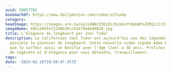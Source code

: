 ```yaml
---
uuid: 20057781
bookmarkOf: https://www.dailymotion.com/video/x2fus8q
category:
headImage: https://images.are.na/eyJidWNrZXQiOiJhcmVuYV9pbWFnZXMiLCJrZXkiOiIyMDA1Nzc4MS9vcmlnaW5hbF80ODVjNThkZmU3MTJkOGIyOGNjODE2N2RlOGJkMDAyMC5qcGciLCJlZGl0cyI6eyJyZXNpemUiOnsid2lkdGgiOjEyMDAsImhlaWdodCI6MTIwMCwiZml0IjoiaW5zaWRlIiwid2l0aG91dEVubGFyZ2VtZW50Ijp0cnVlfSwid2VicCI6eyJxdWFsaXR5Ijo5MH0sImpwZWciOnsicXVhbGl0eSI6OTB9LCJyb3RhdGUiOm51bGx9fQ==?bc=0
imageName: 485c58dfe712d8b28cc8167de8bd0020.jpg
title: L'élégance du longboard par Joel Tudor
description: Le Californien Joel Tudor est aujourd'hui une des légendes du longboard.
  possible le pionnier du longboard. Cette nouvelle vidéo signée Adam Burns nous prouve
  que le surfeur aussi se bonifie avec l'âge (Joel a 38 ans). Profitez de ce moment
  de légèreté et d'élégance pour vous détendre, tranquillement.
tags:
date: '2023-01-26T19:50:47.357Z'
---
```

